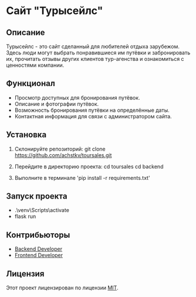 # Сайт "Турысейлс"

## Описание

Турысейлс - это сайт сделанный для любителей отдыха зарубежом. Здесь люди могут выбрать понравившиеся им путёвки и забронировать их, прочитать отзывы других клиентов тур-агенства и ознакомиться с ценностями компании.

## Функционал

- Просмотр доступных для бронирования путёвок.
- Описание и фотографии путёвок.
- Возможность бронирования путёвки на определённые даты.
- Контактная информация для связи с администратором сайта.

## Установка

1. Склонируйте репозиторий:
git clone https://github.com/achstkv/toursales.git

2. Перейдите в директорию проекта:
cd toursales
cd backend

3. Выполните в терминале 'pip install -r requirements.txt'

## Запуск проекта

- .\venv\Scripts\activate
- flask run

## Контрибьюторы

- [Backend Developer](https://github.com/pvvrv)
- [Frontend Developer](https://github.com/achstkv)

## Лицензия

Этот проект лицензирован по лицензии [MIT](https://opensource.org/licenses/MIT).


